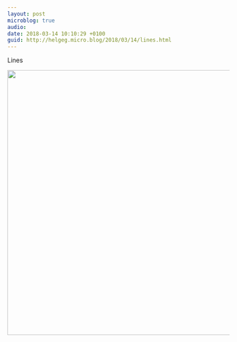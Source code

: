 ```yaml
---
layout: post
microblog: true
audio: 
date: 2018-03-14 10:10:29 +0100
guid: http://helgeg.micro.blog/2018/03/14/lines.html
---
```

Lines

<img src="http://microblog.helgegudmundsen.com/uploads/2018/e8bf1f958c.jpg" width="600" height="600" />
